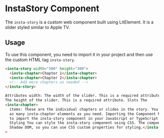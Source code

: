# InstaStory Component

The `insta-story` is a custom web component built using LitElement. It is a slider styled similar to Apple TV.

## Usage

To use this component, you need to import it in your project and then use the custom HTML tag `insta-story`.

```html
<insta-story width="500" height="300">
  <insta-chapter>Chapter 1</insta-chapter>
  <insta-chapter>Chapter 2</insta-chapter>
  <!-- Add more chapters as needed -->
</insta-story>

Attributes width: The width of the slider. This is a required attribute. height:
The height of the slider. This is a required attribute. Slots The
<insta-chapter>
  items: These are the individual chapters or slides in the story. You can add
  as many insta-chapter elements as you need. Importing the Component Make sure
  to import the insta-story component in your JavaScript or TypeScript file: ;
  Styling You can style the insta-story component using CSS. The component uses
  Shadow DOM, so you can use CSS custom properties for styling.</insta-chapter
>
```
